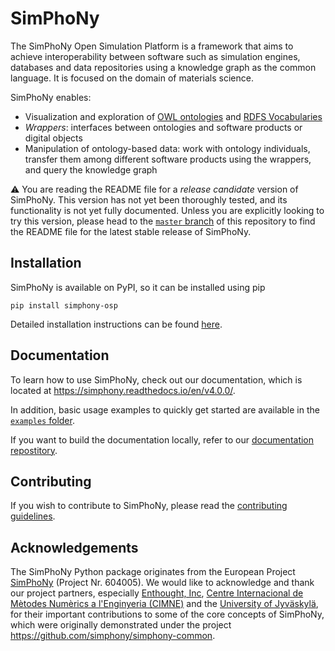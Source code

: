 # SimPhoNy

The SimPhoNy Open Simulation Platform is a framework that aims to achieve
interoperability between software such as simulation engines, databases and
data repositories using a knowledge graph as the common language. It is focused
on the domain of materials science.

SimPhoNy enables:
- Visualization and exploration of
  [OWL ontologies](https://www.w3.org/TR/2012/REC-owl2-primer-20121211/) and
  [RDFS Vocabularies](https://www.w3.org/TR/rdf-schema/)
- _Wrappers_: interfaces between ontologies and software products or digital
  objects
- Manipulation of ontology-based data: work with ontology individuals,
  transfer them among different software products using the wrappers, and query
  the knowledge graph

⚠️ You are reading the README file for a _release candidate_ version of
SimPhoNy. This version has not yet been thoroughly tested, and its
functionality is not yet fully documented. Unless you are explicitly looking to
try this version, please head to the
[`master` branch](https://github.com/simphony/osp-core) of this repository to
find the README file for the latest stable release of SimPhoNy.

## Installation

SimPhoNy is available on PyPI, so it can be installed using pip

`pip install simphony-osp`

Detailed installation instructions can be found
[here](https://simphony.readthedocs.io/en/v4.0.0/introduction/installation.html).

## Documentation

To learn how to use SimPhoNy, check out our documentation, which is located at
<https://simphony.readthedocs.io/en/v4.0.0/>.

In addition, basic usage examples to
quickly get started are available in the
[`examples` folder](https://github.com/simphony/simphony-osp/tree/v4.0.0/examples).

If you want to build the documentation locally, refer to our [documentation repostitory](https://github.com/simphony/docs/tree/v4.0.0).

## Contributing

If you wish to contribute to SimPhoNy, please read the
[contributing guidelines](https://github.com/simphony/simphony-osp/blob/v4.0.0/CONTRIBUTING.md).

## Acknowledgements

The SimPhoNy Python package originates from the European Project [SimPhoNy](https://www.simphony-project.eu/) (Project Nr. 604005). We would like to acknowledge and thank our project partners, especially [Enthought, Inc](https://www.enthought.com/), [Centre Internacional de Mètodes Numèrics a l'Enginyeria (CIMNE)](https://cimne.com/) and the [University of Jyväskylä](https://www.jyu.fi/en), for their important contributions to some of the core concepts of SimPhoNy, which were originally demonstrated under the project https://github.com/simphony/simphony-common.
